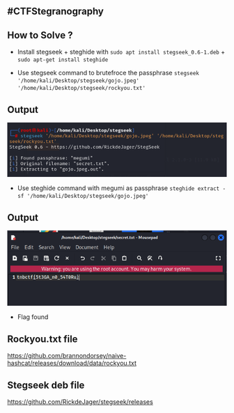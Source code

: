 #CTFStegranography
-------------------
How to Solve ?
-------------------

- Install stegseek + steghide with `sudo apt install stegseek_0.6-1.deb` + `sudo apt-get install steghide`

- Use stegseek command to brutefroce the passphrase `stegseek '/home/kali/Desktop/stegseek/gojo.jpeg' '/home/kali/Desktop/stegseek/rockyou.txt'`

Output
-------------------
![](stegseek.png)

- Use steghide command with megumi as passphrase `steghide extract -sf '/home/kali/Desktop/stegseek/gojo.jpeg'`

Output
-------------------
![](steghide.png)

- Flag found

Rockyou.txt file
-------------------
https://github.com/brannondorsey/naive-hashcat/releases/download/data/rockyou.txt

Stegseek deb file
-------------------
https://github.com/RickdeJager/stegseek/releases
